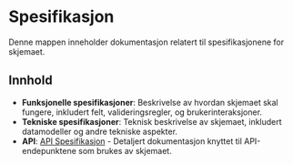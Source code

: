 # Spesifikasjon

Denne mappen inneholder dokumentasjon relatert til spesifikasjonene for skjemaet.

## Innhold

- **Funksjonelle spesifikasjoner**: Beskrivelse av hvordan skjemaet skal fungere, inkludert felt, valideringsregler, og brukerinteraksjoner.
- **Tekniske spesifikasjoner**: Teknisk beskrivelse av skjemaet, inkludert datamodeller og andre tekniske aspekter.
- **API**: [API Spesifikasjon](/#api) - Detaljert dokumentasjon knyttet til API-endepunktene som brukes av skjemaet.
